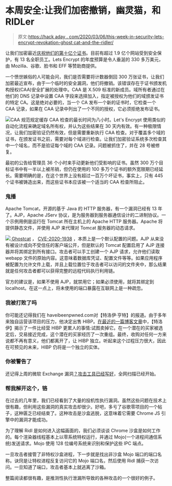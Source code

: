 # 本周安全:让我们加密撤销，幽灵猫，和 RIDLer

> 原文:[https://hack aday . com/2020/03/06/this-week-in-security-lets-encrypt-revokation-ghost cat-and-the-ridler/](https://hackaday.com/2020/03/06/this-week-in-security-lets-encrypt-revocation-ghostcat-and-the-ridler/)

让我们加密最近[庆祝他们的第十亿个证书](https://letsencrypt.org/2020/02/27/one-billion-certs.html)。目前有超过 1.9 亿个网站受到安全保护，有 13 名全职员工。Lets Encrypt 的年度预算是令人垂涎的 330 多万美元，由 Mozilla、谷歌、脸书和 EFF 等赞助商提供。

一个愤世嫉俗的人可能会问，我们是否需要将计数器倒回 300 万张证书，让我们加密最近宣布，由于一个临时的安全漏洞，他们将撤销。该错误存在于证书颁发机构授权(CAA)安全扩展的处理中。CAA 是 X.509 标准的新成员。域所有者通过在他们的 DNS 记录中设置 CAA 字段来选择加入，指定被授权为他们的域颁发证书的特定 CA。这是绝对必要的，当一个 CA 发布一个新的证书时，它检查一个 CAA 记录，如果在 CAA 记录中列出了一个不同的授权，它必须拒绝发布证书。

[![](../Images/6014b8fb1d29598e5e2efc713d416705.png)](https://hackaday.com/wp-content/uploads/2020/03/Lets_Encrypt.svg_thumbnail.png)CAA 规范规定缓存 CAA 检查的最长时间为八小时。Let's Encrypt 使用类似的自动化流程来确定域名所有权，并认为这些结果在 30 天内有效。有一种极限情况，让我们加密验证仍然有效，但是需要重新执行 CAA 检查。对于覆盖多个域的证书，在颁发证书之前，需要对每个域进行检查。让我们加密验证系统多次检查其中一个域名，而不是验证每个域的 CAA 记录。问题被抓住了，并在 28 号被修复。

最初的公告给管理员 36 个小时来手动更新他们受影响的证书。虽然 300 万个目标证书中有一半以上被吊销，但仍在使用的 100 多万个证书的额外宽限期已经延长。需要明确的是，在这个世界上没有超过一百万个坏证书，事实上，只有 445 个证书被铸造出来，而这些证书本应该被一个适当的 CAA 检查所阻止。

### 鬼播

Apache Tomcat，开源的基于 Java 的 HTTP 服务器，有一个漏洞已经有 13 年了。AJP，Apache JServ 协议，是为服务器到服务器通信设计的二进制协议。一个示例用例是运行在 Tomcat 所在主机上的 Apache HTTP 服务器。Apache 将提供静态文件，并使用 AJP 来代理对 Tomcat 服务器的动态请求。

[![](../Images/641690b96bdba624839e59f751f5b734.png) ](https://hackaday.com/wp-content/uploads/2020/03/ghostcat.png) [Ghostcat](https://www.chaitin.cn/en/ghostcat) ， [CVE-2020-1938](https://cve.mitre.org/cgi-bin/cvename.cgi?name=CVE-2020-1938) ，本质上是一个默认配置的问题。AJP 从来没有被设计成向不受信任的客户端公开，但是默认的 Tomcat 配置启用了 AJP 连接器并将其绑定到所有接口。攻击者可以手工创建一个 AJP 请求，允许他们读取 webapp 文件的原始内容。这意味着数据库凭证、配置文件等等。如果应用程序被配置为允许文件上载，并且上载位置位于攻击者可以访问的文件夹中，那么结果就是任何攻击者都可以获得完整的远程代码执行利用链。

官方的建议是，如果不使用 AJP，就禁用它；如果必须使用，就将其绑定到 localhost。在这一点上，将未使用的端口暴露在互联网上是一种疏忽。

### 我被打败了吗

你可能还记得我们在 haveibeenpwned.com对【特洛伊·亨特】的报道。由于多年来独自运营该项目的压力，他决定出售 HIBP。[在最近的一篇博客文章](https://www.troyhunt.com/project-svalbard-have-i-been-pwned-and-its-ongoing-independence/)中，【特洛伊】揭示了一件比经营 HIBP 更累人的事情:试图卖掉它。在一个潜在的买家被选定后，交易接近完成，这个潜在的买家经历了一次重组。最终，收购对任何一方来说都不再有意义，他们都离开了，让 HIBP 独立。听起来这个过程压力很大，因此在可预见的未来，HIBP 仍将是一个独立的实体。

### 你被警告了

还记得上周的微软 Exchange 漏洞[？](https://hackaday.com/2020/02/28/this-week-in-security-chrome-bugs-and-non-bugs-kr00k-and-letsencrypt/)[攻击工具已经写好](https://twitter.com/GossiTheDog/status/1232369036438233088)，全网扫描已经开始。

### 帮我解开这个，铬

在过去的几年里，我们已经看到了大量的投机性执行漏洞。虽然这些问题在技术上很有趣，但利用这些漏洞的真实攻击却很少。好吧，多亏了谷歌零项目的一个帖子，这种匮乏已经结束了。这种攻击是沙盒逃脱，这意味着它需要 Chrome JS 引擎中的漏洞才能成功。

为了理解 Ridl 是如何进入这幅画面的，我们必须谈谈 Chrome 沙盒是如何工作的。每个渲染器线程基本上以零系统特权运行，并通过 Mojo(一个进程间通信系统)发送请求。Mojo 使用 128 位编号系统来识别和保护这些 IPC 端点。

一旦攻击者接管了非特权沙盒进程，下一步就是找出非沙盒 Mojo 端口的端口名称。诀窍是让特权进程反复访问它的 Mojo 端口名，然后使用 Ridl 捕获一次访问。一旦知道了端口，攻击者基本上就逃离了沙箱。

整篇阅读都很有趣，是推测性执行泄漏所导致的各种攻击的一个很好的例子。